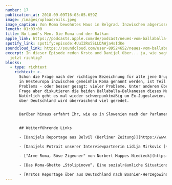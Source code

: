 ```yaml
---
number: 17
publication_at: 2018-09-09T16:03:05.659Z
image: /images/upload/nils.jpeg
image_caption: Von Roma bewohntes Haus in Belgrad. Inzwischen abgerissen
length: 01:03:00
title: No Land's Men. Die Roma und der Balkan
apple_link: https://podcasts.apple.com/de/podcast/neues-vom-ballaballa-balkan-episode-17-no-lands-men/id1170436903?i=1000419214412
spotify_link: spotify:episode:4UuI2Ro5SLLDAWja4sIdKe
soundcloud_link: https://soundcloud.com/user-89524652/neues-vom-ballaballa-balkan-episode-17-no-lands-men-die-roma-und-der-balkan
excerpt: In dieser Episode reden Krsto und Danijel über... ja, wie sagt man denn
  jetzt richtig?
blocks:
  - type: richtext
    richtext: >-
      Schon die Frage nach der richtigen Bezeichnung für alle jene Gruppen, die
      in Westeuropa inzwischen gemeinhin Roma genannt werden, ist Teil des
      Problems - oder besser gesagt: vieler Probleme. Unter anderem über diese
      Frage aber diskutieren die beiden Ballaballa-Balkanesen dieses Mal.
      Natürlich geht es mal wieder schwerpunktmäßig um Ex-Jugoslawien. Aber auch
      über Deutschland wird überraschend viel geredet.


      Darüber hinaus erfahrt Ihr, wie es in Slowenien nach der Parlamentswahl weiter gegangen ist, warum mal wieder um Grenzen geschachert wird und wie sich der zweite Platz der kroatischen Nationalmannschaft auf den Podcast und seine beiden Macher ausgewirkt hat.


      ## Weiterführende Links

      - [Danijels Reportage aus Belvil (Berliner Zeitung)](https://www.berliner-zeitung.de/politik/roma-in-serbien-roma-familien-leben-in-belgrader-slums-4190114)

      - [Danijels Potrait unserer Interviewpartnerin Lidija Mirkovic ](<http://Lidija Mirkovic>)

      - ["Arme Roma, Böse Zigeuner" von Norbert Mappes-Niedieck](https://www.youtube.com/watch?v=_e435Ao5zt8)

      - [Das Roma-Ghetto „Stolipinovo“. Eine sozialräumliche Situationsbeschreibung von Andreas Kurz (balkanbiro) ](http://balkanbiro.org/analysen/roma-stolipinovo)

      - [Krstos Reportage über aus Deutschland nach Bosnien-Herzegowina abgeschobene Familie ](https://www.proasyl.de/hintergrund/reportage-ohne-ruecksicht-auf-verluste/)
---
```

